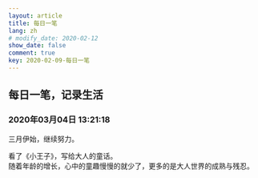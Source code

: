 ```yaml
---
layout: article
title: 每日一笔
lang: zh
# modify_date: 2020-02-12
show_date: false
comment: true
key: 2020-02-09-每日一笔
---
```


## 每日一笔，记录生活
### 2020年03月04日 13:21:18 
三月伊始，继续努力。 

看了《小王子》，写给大人的童话。  
随着年龄的增长，心中的童趣慢慢的就少了，更多的是大人世界的成熟与残忍。